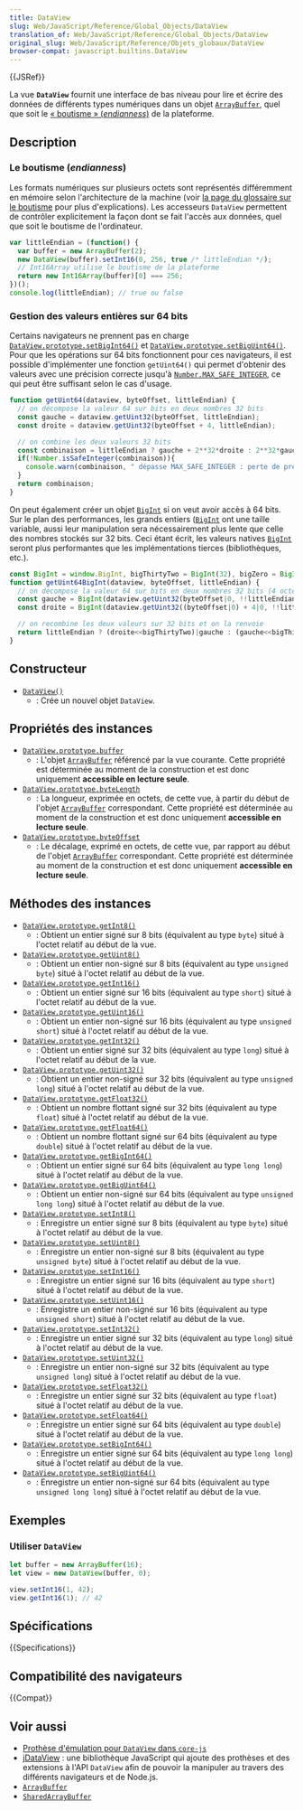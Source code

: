 ```yaml
---
title: DataView
slug: Web/JavaScript/Reference/Global_Objects/DataView
translation_of: Web/JavaScript/Reference/Global_Objects/DataView
original_slug: Web/JavaScript/Reference/Objets_globaux/DataView
browser-compat: javascript.builtins.DataView
---
```

{{JSRef}}

La vue **`DataView`** fournit une interface de bas niveau pour lire et écrire des données de différents types numériques dans un objet [`ArrayBuffer`](/fr/docs/Web/JavaScript/Reference/Global_Objects/ArrayBuffer), quel que soit le [«&nbsp;boutisme&nbsp;» (<i lang="en">endianness</i>)](https://fr.wikipedia.org/wiki/Boutisme) de la plateforme.


## Description

### Le boutisme (<i lang="en">endianness</i>)

Les formats numériques sur plusieurs octets sont représentés différemment en mémoire selon l'architecture de la machine (voir [la page du glossaire sur le boutisme](/fr/docs/Glossary/Endianness) pour plus d'explications). Les accesseurs `DataView` permettent de contrôler explicitement la façon dont se fait l'accès aux données, quel que soit le boutisme de l'ordinateur.

```js
var littleEndian = (function() {
  var buffer = new ArrayBuffer(2);
  new DataView(buffer).setInt16(0, 256, true /* littleEndian */);
  // Int16Array utilise le boutisme de la plateforme
  return new Int16Array(buffer)[0] === 256;
})();
console.log(littleEndian); // true ou false
```

### Gestion des valeurs entières sur 64 bits

Certains navigateurs ne prennent pas en charge [`DataView.prototype.setBigInt64()`](/fr/docs/Web/JavaScript/Reference/Global_Objects/DataView/setBigInt64) et [`DataView.prototype.setBigUint64()`](/fr/docs/Web/JavaScript/Reference/Global_Objects/DataView/setBigUint64). Pour que les opérations sur 64 bits fonctionnent pour ces navigateurs, il est possible d'implémenter une fonction `getUint64()` qui permet d'obtenir des valeurs avec une précision correcte jusqu'à [`Number.MAX_SAFE_INTEGER`](/fr/docs/Web/JavaScript/Reference/Global_Objects/Number/MAX_SAFE_INTEGER), ce qui peut être suffisant selon le cas d'usage.

```js
function getUint64(dataview, byteOffset, littleEndian) {
  // on décompose la valeur 64 sur bits en deux nombres 32 bits
  const gauche = dataview.getUint32(byteOffset, littleEndian);
  const droite = dataview.getUint32(byteOffset + 4, littleEndian);

  // on combine les deux valeurs 32 bits
  const combinaison = littleEndian ? gauche + 2**32*droite : 2**32*gauche + droite;
  if(!Number.isSafeInteger(combinaison)){
    console.warn(combinaison, " dépasse MAX_SAFE_INTEGER : perte de précision !");
  }
  return combinaison;
}
```

On peut également créer un objet [`BigInt`](/fr/docs/Web/JavaScript/Reference/Global_Objects/BigInt) si on veut avoir accès à 64 bits. Sur le plan des performances, les grands entiers ([`BigInt`](/fr/docs/Web/JavaScript/Reference/Global_Objects/BigInt) ont une taille variable, aussi leur manipulation sera nécessairement plus lente que celle des nombres stockés sur 32 bits. Ceci étant écrit, les valeurs natives [`BigInt`](/fr/docs/Web/JavaScript/Reference/Global_Objects/BigInt) seront plus performantes que les implémentations tierces (bibliothèques, etc.).

```js
const BigInt = window.BigInt, bigThirtyTwo = BigInt(32), bigZero = BigInt(0);
function getUint64BigInt(dataview, byteOffset, littleEndian) {
  // on décompose la valeur 64 sur bits en deux nombres 32 bits (4 octets)
  const gauche = BigInt(dataview.getUint32(byteOffset|0, !!littleEndian)>>>0);
  const droite = BigInt(dataview.getUint32((byteOffset|0) + 4|0, !!littleEndian)>>>0);

  // on recombine les deux valeurs sur 32 bits et on la renvoie
  return littleEndian ? (droite<<bigThirtyTwo)|gauche : (gauche<<bigThirtyTwo)|droite;
}
```

## Constructeur

- [`DataView()`](/fr/docs/Web/JavaScript/Reference/Global_Objects/DataView/DataView)
  - : Crée un nouvel objet `DataView`.

## Propriétés des instances

- [`DataView.prototype.buffer`](/fr/docs/Web/JavaScript/Reference/Global_Objects/DataView/buffer)
  - : L'objet [`ArrayBuffer`](/fr/docs/Web/JavaScript/Reference/Global_Objects/ArrayBuffer) référencé par la vue courante. Cette propriété est déterminée au moment de la construction et est donc uniquement **accessible en lecture seule**.
- [`DataView.prototype.byteLength`](/fr/docs/Web/JavaScript/Reference/Global_Objects/DataView/byteLength)
  - : La longueur, exprimée en octets, de cette vue, à partir du début de l'objet [`ArrayBuffer`](/fr/docs/Web/JavaScript/Reference/Global_Objects/ArrayBuffer) correspondant. Cette propriété est déterminée au moment de la construction et est donc uniquement **accessible en lecture seule**.
- [`DataView.prototype.byteOffset`](/fr/docs/Web/JavaScript/Reference/Global_Objects/DataView/byteOffset)
  - : Le décalage, exprimé en octets, de cette vue, par rapport au début de l'objet [`ArrayBuffer`](/fr/docs/Web/JavaScript/Reference/Global_Objects/ArrayBuffer) correspondant. Cette propriété est déterminée au moment de la construction et est donc uniquement **accessible en lecture seule**.

## Méthodes des instances

- [`DataView.prototype.getInt8()`](/fr/docs/Web/JavaScript/Reference/Global_Objects/DataView/getInt8)
  - : Obtient un entier signé sur 8 bits (équivalent au type `byte`) situé à l'octet relatif au début de la vue.
- [`DataView.prototype.getUint8()`](/fr/docs/Web/JavaScript/Reference/Global_Objects/DataView/getUint8)
  - : Obtient un entier non-signé sur 8 bits (équivalent au type `unsigned byte`) situé à l'octet relatif au début de la vue.
- [`DataView.prototype.getInt16()`](/fr/docs/Web/JavaScript/Reference/Global_Objects/DataView/getInt16)
  - : Obtient un entier signé sur 16 bits (équivalent au type `short`) situé à l'octet relatif au début de la vue.
- [`DataView.prototype.getUint16()`](/fr/docs/Web/JavaScript/Reference/Global_Objects/DataView/getUint16)
  - : Obtient un entier non-signé sur 16 bits (équivalent au type `unsigned short`) situé à l'octet relatif au début de la vue.
- [`DataView.prototype.getInt32()`](/fr/docs/Web/JavaScript/Reference/Global_Objects/DataView/getInt32)
  - : Obtient un entier signé sur 32 bits (équivalent au type `long`) situé à l'octet relatif au début de la vue.
- [`DataView.prototype.getUint32()`](/fr/docs/Web/JavaScript/Reference/Global_Objects/DataView/getUint32)
  - : Obtient un entier non-signé sur 32 bits (équivalent au type `unsigned long`) situé à l'octet relatif au début de la vue.
- [`DataView.prototype.getFloat32()`](/fr/docs/Web/JavaScript/Reference/Global_Objects/DataView/getFloat32)
  - : Obtient un nombre flottant signé sur 32 bits (équivalent au type `float`) situé à l'octet relatif au début de la vue.
- [`DataView.prototype.getFloat64()`](/fr/docs/Web/JavaScript/Reference/Global_Objects/DataView/getFloat64)
  - : Obtient un nombre flottant signé sur 64 bits (équivalent au type `double`) situé à l'octet relatif au début de la vue.
- [`DataView.prototype.getBigInt64()`](/fr/docs/Web/JavaScript/Reference/Global_Objects/DataView/getBigInt64)
  - : Obtient un entier signé sur 64 bits (équivalent au type `long long`) situé à l'octet relatif au début de la vue.
- [`DataView.prototype.getBigUint64()`](/fr/docs/Web/JavaScript/Reference/Global_Objects/DataView/getBigUint64)
  - : Obtient un entier non-signé sur 64 bits (équivalent au type `unsigned long long`) situé à l'octet relatif au début de la vue.
- [`DataView.prototype.setInt8()`](/fr/docs/Web/JavaScript/Reference/Global_Objects/DataView/setInt8)
  - : Enregistre un entier signé sur 8 bits (équivalent au type `byte`) situé à l'octet relatif au début de la vue.
- [`DataView.prototype.setUint8()`](/fr/docs/Web/JavaScript/Reference/Global_Objects/DataView/setUint8)
  - : Enregistre un entier non-signé sur 8 bits (équivalent au type `unsigned byte`) situé à l'octet relatif au début de la vue.
- [`DataView.prototype.setInt16()`](/fr/docs/Web/JavaScript/Reference/Global_Objects/DataView/setInt16)
  - : Enregistre un entier signé sur 16 bits (équivalent au type `short`) situé à l'octet relatif au début de la vue.
- [`DataView.prototype.setUint16()`](/fr/docs/Web/JavaScript/Reference/Global_Objects/DataView/setUint16)
  - : Enregistre un entier non-signé sur 16 bits (équivalent au type `unsigned short`) situé à l'octet relatif au début de la vue.
- [`DataView.prototype.setInt32()`](/fr/docs/Web/JavaScript/Reference/Global_Objects/DataView/setInt32)
  - : Enregistre un entier signé sur 32 bits (équivalent au type `long`) situé à l'octet relatif au début de la vue.
- [`DataView.prototype.setUint32()`](/fr/docs/Web/JavaScript/Reference/Global_Objects/DataView/setUint32)
  - : Enregistre un entier non-signé sur 32 bits (équivalent au type `unsigned long`) situé à l'octet relatif au début de la vue.
- [`DataView.prototype.setFloat32()`](/fr/docs/Web/JavaScript/Reference/Global_Objects/DataView/setFloat32)
  - : Enregistre un entier signé sur 32 bits (équivalent au type `float`) situé à l'octet relatif au début de la vue.
- [`DataView.prototype.setFloat64()`](/fr/docs/Web/JavaScript/Reference/Global_Objects/DataView/setFloat64)
  - : Enregistre un entier signé sur 64 bits (équivalent au type `double`) situé à l'octet relatif au début de la vue.
- [`DataView.prototype.setBigInt64()`](/fr/docs/Web/JavaScript/Reference/Global_Objects/DataView/setBigInt64)
  - : Enregistre un entier signé sur 64 bits (équivalent au type `long long`) situé à l'octet relatif au début de la vue.
- [`DataView.prototype.setBigUint64()`](/fr/docs/Web/JavaScript/Reference/Global_Objects/DataView/setBigUint64)
  - : Enregistre un entier non-signé sur 64 bits (équivalent au type `unsigned long long`) situé à l'octet relatif au début de la vue.

## Exemples

### Utiliser `DataView`

```js
let buffer = new ArrayBuffer(16);
let view = new DataView(buffer, 0);

view.setInt16(1, 42);
view.getInt16(1); // 42
```

## Spécifications

{{Specifications}}

## Compatibilité des navigateurs

{{Compat}}

## Voir aussi

- [Prothèse d'émulation pour `DataView` dans `core-js`](https://github.com/zloirock/core-js#ecmascript-typed-arrays)
- [jDataView](https://github.com/jDataView/jDataView)&nbsp;: une bibliothèque JavaScript qui ajoute des prothèses et des extensions à l'API `DataView` afin de pouvoir la manipuler au travers des différents navigateurs et de Node.js.
- [`ArrayBuffer`](/fr/docs/Web/JavaScript/Reference/Global_Objects/ArrayBuffer)
- [`SharedArrayBuffer`](/fr/docs/Web/JavaScript/Reference/Global_Objects/SharedArrayBuffer)
